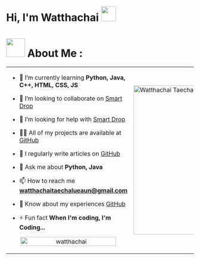 # Hi, I'm Watthachai <img src="https://github.com/TheDudeThatCode/TheDudeThatCode/blob/master/Assets/Hi.gif" width="40px">

# <img src="https://github.com/TheDudeThatCode/TheDudeThatCode/blob/master/Assets/Developer.gif" width="50px"> About Me :
<table>
<tr>
  <td valign="center">
    
- 🌱 I’m currently learning **Python, Java, C++, HTML, CSS, JS**

- 👯 I’m looking to collaborate on [Smart Drop](https://github.com/Watthachai/Smart-DropV2)

- 🤝 I’m looking for help with [Smart Drop](https://github.com/Watthachai/Smart-DropV2)

- 👨‍💻 All of my projects are available at [GitHub](https://github.com/Watthachai/)

- 📝 I regularly write articles on [GitHub](https://github.com/Watthachai/)

- 💬 Ask me about **Python, Java**

- 📫 How to reach me **watthachaitaechalueaun@gmail.com**

- 📄 Know about my experiences [GitHub](https://github.com/Watthachai/)

- ⚡ Fun fact **When I'm coding, I'm Coding...**
<p align="center">
<img width="90%" src="https://github-readme-streak-stats.herokuapp.com/?user=watthachai&theme=highcontrast&hide_border=true" alt="watthachai" />
</p>
<td >
    <a href="https://app.daily.dev/itswatthachai"><img src="https://api.daily.dev/devcards/af2270eb17304233863d27759e28400a.png?r=ayb" width="400" alt="Watthachai Taechalue's Dev Card"/></a>
  </td>

</tr>
</table>
